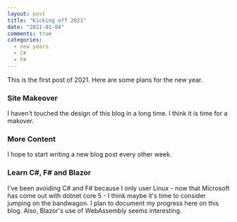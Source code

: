```yaml
---
layout: post
title: "Kicking off 2021"
date: "2021-01-04"
comments: true
categories:
  - new years
  - C#
  - F#
---
```


This is the first post of 2021. Here are some plans for the new year.

### Site Makeover

I haven't touched the design of this blog in a long time. I think it is time for a makover.

### More Content

I hope to start writing a new blog post every other week.

### Learn C#, F# and Blazor

I've been avoiding C# and F# because I only user Linux - now that Microsoft has come out with dotnet core 5 - I think maybe it's time to consider jumping on the bandwagon.
I plan to document my progress here on this blog. Also, Blazor's use of WebAssembly seems interesting.

